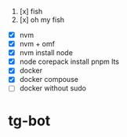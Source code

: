 1. [x] fish
2. [x] oh my fish

- [x] nvm
- [x] nvm + omf
- [x] nvm install node
- [x] node corepack install pnpm lts
- [x] docker
- [x] docker compouse
- [ ] docker without sudo
# tg-bot
